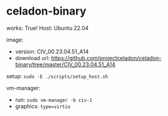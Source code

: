 # celadon-binary
works: True!
Host: Ubuntu 22.04

image:
- version: CIV_00.23.04.51_A14
- download url: https://github.com/projectceladon/celadon-binary/tree/master/CIV_00.23.04.51_A14

setup: `sudo -E ./scripts/setup_host.sh`

vm-manager:
- run: `sudo vm-manager -b civ-1`
- graphics: `type=virtio`

